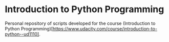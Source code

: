 # Introduction to Python Programming

Personal repository of scripts developed for the course (Introduction to Python Programming)[https://www.udacity.com/course/introduction-to-python--ud1110].
